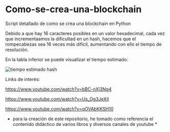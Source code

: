 # Como-se-crea-una-blockchain
Script detallado de como se crea una blockchain en Python 

Debido a que hay 16 caracteres posibles en un valor hexadecimal, cada vez que incrementaamos la dificultad en un hash, hacemos que el rompecabezas sea 16 veces más 
difícil, aumentando con ello el tiempo de resolución.

En la tabla inferior se puede visualizar el tiempo estimado:


![tiempo estimado hash](https://user-images.githubusercontent.com/113166854/217254862-bb32e671-e86b-45dc-b47f-ce473f26857b.png)



Links de interés:


https://www.youtube.com/watch?v=bBC-nXj3Ng4

https://www.youtube.com/watch?v=Us_Og3JeXiI

https://www.youtube.com/watch?v=qOVAbKKSH10


* para la creación de este repositorio, he tomado como referencia el contenido didáctico de varios libros y diversos canales de youtube *
